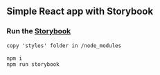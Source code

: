 ## Simple React app with Storybook

### Run the [Storybook](https://github.com/kadirahq/react-storybook)

```css
copy 'styles' folder in /node_modules
```

```js
npm i
npm run storybook
```

